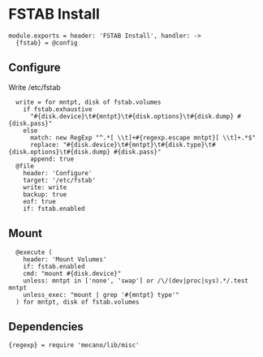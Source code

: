 
# FSTAB Install

    module.exports = header: 'FSTAB Install', handler: ->
      {fstab} = @config

## Configure

Write /etc/fstab

      write = for mntpt, disk of fstab.volumes
        if fstab.exhaustive
          "#{disk.device}\t#{mntpt}\t#{disk.options}\t#{disk.dump} #{disk.pass}"
        else
          match: new RegExp "^.*[ \\t]+#{regexp.escape mntpt}[ \\t]+.*$"
          replace: "#{disk.device}\t#{mntpt}\t#{disk.type}\t#{disk.options}\t#{disk.dump} #{disk.pass}"
          append: true
      @file
        header: 'Configure'
        target: '/etc/fstab'
        write: write
        backup: true
        eof: true
        if: fstab.enabled

## Mount

      @execute (
        header: 'Mount Volumes'
        if: fstab.enabled
        cmd: "mount #{disk.device}"
        unless: mntpt in ['none', 'swap'] or /\/(dev|proc|sys).*/.test mntpt
        unless_exec: "mount | grep '#{mntpt} type'"
      ) for mntpt, disk of fstab.volumes

## Dependencies

    {regexp} = require 'mecano/lib/misc'
